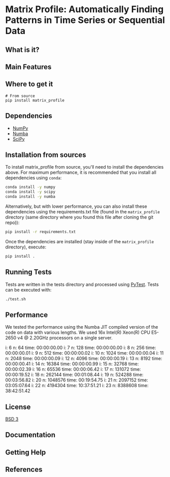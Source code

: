 # Matrix Profile: Automatically Finding Patterns in Time Series or Sequential Data

## What is it?

## Main Features

## Where to get it

```PyPI
# From source
pip install matrix_profile
```

## Dependencies
- [NumPy]()
- [Numba]()
- [SciPy]()

## Installation from sources

To install matrix_profile from source, you'll need to install the dependencies above. For maximum performance, it is recommended that you install all dependencies using `conda`:

```sh
conda install -y numpy
conda install -y scipy
conda install -y numba
```

Alternatively, but with lower performance, you can also install these dependencies using the requirements.txt file (found in the `matrix_profile` directory (same directory where you found this file after cloning the git repo)):

```sh
pip install -r requirements.txt
```
Once the dependencies are installed (stay inside of the `matrix_profile` directory), execute:

```sh
pip install .
```

## Running Tests

Tests are written in the tests directory and processed using [PyTest](). Tests can be executed with:

```sh
./test.sh
```

## Performance

We tested the performance using the Numba JIT compiled version of the code on data with various lengths. We used 16x Intel(R) Xeon(R) CPU E5-2650 v4 @ 2.20GHz processors on a single server.

i: 6  n: 64  time: 00:00:00.00
i: 7  n: 128  time: 00:00:00.00
i: 8  n: 256  time: 00:00:00.01
i: 9  n: 512  time: 00:00:00.02
i: 10  n: 1024  time: 00:00:00.04
i: 11  n: 2048  time: 00:00:00.09
i: 12  n: 4096  time: 00:00:00.19
i: 13  n: 8192  time: 00:00:00.41
i: 14  n: 16384  time: 00:00:00.99
i: 15  n: 32768  time: 00:00:02.39
i: 16  n: 65536  time: 00:00:06.42
i: 17  n: 131072  time: 00:00:19.52
i: 18  n: 262144  time: 00:01:08.44
i: 19  n: 524288  time: 00:03:56.82
i: 20  n: 1048576  time: 00:19:54.75
i: 21  n: 2097152  time: 03:05:07.64
i: 22  n: 4194304  time: 10:37:51.21
i: 23  n: 8388608  time: 38:42:51.42

## License
[BSD 3](License)

## Documentation

## Getting Help

## References
